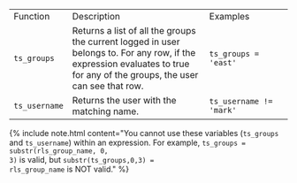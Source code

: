 


<table>
<colgroup>
<col width="20%" />
<col width="50%" />
<col width="30%" />
</colgroup>
   <tr>
      <td>Function</td>
      <td>Description</td>
      <td>Examples
      </td>
   </tr>
   <tr>
      <td><code>ts_groups</code></td>
      <td>Returns a list of all the groups the current logged in user belongs to. For
         any row, if the expression evaluates to true for any of the groups, the user can
         see that row.
      </td>
      <td><code>ts_groups = 'east'</code>
      </td>
   </tr>
   <tr>
      <td> <code>ts_username</code> </td>
      <td>Returns the user with the matching name.  </td>
      <td><code>ts_username != 'mark'</code>  </td>
   </tr>
</table>

{% include note.html content="You cannot use these variables (<code>ts_groups</code> and <code>ts_username</code>) within an expression. For example, <code>ts_groups = substr(rls_group_name, 0, 3)</code> is valid, but <code>substr(ts_groups,0,3) = rls_group_name</code> is NOT valid." %}
